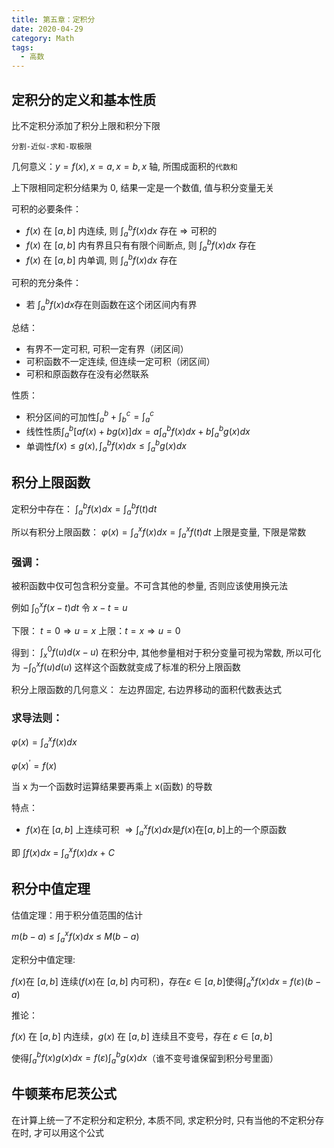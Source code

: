 ```yaml
---
title: 第五章：定积分
date: 2020-04-29
category: Math
tags:
  - 高数
---
```


## 定积分的定义和基本性质

比不定积分添加了积分上限和积分下限

`分割-近似-求和-取极限`

几何意义：$y=f(x),x=a,x=b,x$ 轴, 所围成面积的`代数和`

上下限相同定积分结果为 0, 结果一定是一个数值, 值与积分变量无关

可积的必要条件： 
- $f(x)$ 在 $[a,b]$ 内连续, 则 $\displaystyle \int_a^{b}f(x)dx$ 存在 $\Rightarrow$ 可积的
- $f(x)$ 在 $[a,b]$ 内有界且只有有限个间断点, 则 $\displaystyle \int_a^{b}f(x)dx$ 存在
- $f(x)$ 在 $[a,b]$ 内单调, 则 $\displaystyle \int_a^{b}f(x)dx$ 存在

可积的充分条件：
- 若$\ \displaystyle \int_a^{b}f(x)dx$存在则函数在这个闭区间内有界

总结：
- 有界不一定可积, 可积一定有界（闭区间）
- 可积函数不一定连续, 但连续一定可积（闭区间）
- 可积和原函数存在没有必然联系

性质：
- 积分区间的可加性$\int_a^b+\int _b^c=\int _a^c$
- 线性性质$\int _a^b[af(x)+bg(x)]dx=a\int _a^bf(x)dx+b\int _a^bg(x)dx$
- 单调性$f(x)\leq g(x), \int _a^bf(x)dx\leq \int _a^bg(x)dx$

## 积分上限函数

定积分中存在： $\displaystyle\int _a^bf(x)dx=\int_a^bf(t)dt$


所以有积分上限函数： $\displaystyle\varphi(x)=\int _a^xf(x)dx=\int _a^xf(t)dt$ 上限是变量, 下限是常数

### 强调： 

被积函数中仅可包含积分变量。不可含其他的参量, 否则应该使用换元法

例如 $\displaystyle\int_0^xf(x-t)dt$ 令 $x-t=u$

下限： $t=0\Rightarrow u=x$
上限：$t=x\Rightarrow u=0$

得到： $\displaystyle\int_x^0f(u)d(x-u)$
在积分中, 其他参量相对于积分变量可视为常数, 所以可化为 $\displaystyle-\int_0^xf(u)d(u)$ 
这样这个函数就变成了标准的积分上限函数

积分上限函数的几何意义： 左边界固定, 右边界移动的面积代数表达式

### 求导法则：

$\displaystyle \varphi(x)=\int_a^xf(x)dx$

$\displaystyle \varphi(x)^{'}=f(x)$

当 x 为一个函数时运算结果要再乘上 x(函数) 的导数

特点：
- $f(x)$在 $[a,b]$ 上连续可积 $\displaystyle\Rightarrow \int_a^xf(x)dx$是$f(x)$在$[a,b]$上的一个原函数

即 $\displaystyle\int f(x)dx\ =\ \int_a^xf(x)dx\ +\ C$

## 积分中值定理

估值定理：用于积分值范围的估计

$m(b-a)\ \leq\ \displaystyle\int_a^xf(x)dx\ \leq\ M(b-a)$

定积分中值定理:

$f(x)$在$\ [a,b]$ 连续($f(x)$在$\ [a,b]$ 内可积)，存在$\varepsilon\in [a,b]$使得$\displaystyle \int_a^xf(x)dx\ = \ f(\varepsilon)(b-a)$

推论：

$f(x)$ 在 $[a,b]$ 内连续，$g(x)$ 在 $[a,b]$ 连续且不变号，存在 $\varepsilon\in[a,b]$

使得$\int_a^bf(x)g(x)dx=f(\varepsilon)\int_a^bg(x)dx$（谁不变号谁保留到积分号里面）


## 牛顿莱布尼茨公式

在计算上统一了不定积分和定积分, 本质不同, 求定积分时, 只有当他的不定积分存在时, 才可以用这个公式


